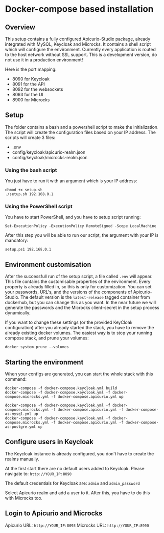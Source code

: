 # Docker-compose based installation

## Overview

This setup contains a fully configured Apicurio-Studio package, already integrated with MySQL, Keycloak and Microcks. It contains a shell script which will configure the environment. Currently every application is routed to the host network without SSL support. This is a development version, do not use it in a production environment!

Here is the port mapping:
- 8090 for Keycloak
- 8091 for the API
- 8092 for the websockets
- 8093 for the UI
- 8900 for Microcks

## Setup

The folder contains a bash and a powershell script to make the initialization. The script will create the configuration files based on your IP address. The scripts will create 3 files:
- .env
- config/keycloak/apicurio-realm.json
- config/keycloak/microcks-realm.json

### Using the bash script

You just have to run it with an argument which is your IP address:

```
chmod +x setup.sh
./setup.sh 192.168.0.1
```

### Using the PowerShell script

You have to start PowerShell, and you have to setup script running:
```
Set-ExecutionPolicy -ExecutionPolicy RemoteSigned -Scope LocalMachine
```

After this step you will be able to run our script, the argument with your IP is mandatory:
```
setup.ps1 192.168.0.1
```

## Environment customisation

After the successfull run of the setup script, a file called `.env` will appear. This file contains the customisable properties of the environment. Every property is already filled in, so this is only for customization. You can set your passwords, URL's, and the versions of the components of Apicurio-Studio. The default version is the `latest-release` tagged container from dockerhub, but you can change this as you want. In the near future we will generate the passwords and the Microcks client-secret in the setup process dynamically.

If you want to change these settings (or the provided KeyCloak configuration) after you already started the stack, you have to remove the already existing docker volumes. The easiest way is to stop your running compose stack, and prune your volumes:

```
docker system prune --volumes
```

## Starting the environment

When your configs are generated, you can start the whole stack with this command:
```
docker-compose -f docker-compose.keycloak.yml build
docker-compose -f docker-compose.keycloak.yml -f docker-compose.microcks.yml -f docker-compose.apicurio.yml up

docker-compose -f docker-compose.keycloak.yml -f docker-compose.microcks.yml -f docker-compose.apicurio.yml -f docker-compose-as-mysql.yml up 
docker-compose -f docker-compose.keycloak.yml -f docker-compose.microcks.yml -f docker-compose.apicurio.yml -f docker-compose-as-postgre.yml up

```

## Configure users in Keycloak

The Keycloak instance is already configured, you don't have to create the realms manually.

At the first start there are no default users added to Keycloak. Please navigate to:
`http://YOUR_IP:8090`

The default credentials for Keycloak are: `admin` and `admin_password`

Select Apicurio realm and add a user to it. After this, you have to do this with Microcks too.


## Login to Apicurio and Microcks

Apicurio URL: `http://YOUR_IP:8093`
Microcks URL: `http://YOUR_IP:8900`
